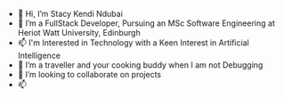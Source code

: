 - 👋 Hi, I’m Stacy Kendi Ndubai
- 👀 I’m a FullStack Developer, Pursuing an MSc Software Engineering at Heriot Watt University, Edinburgh
- 📫 I'm Interested in Technology with a Keen Interest in Artificial Intelligence
- 🌱 I’m a traveller and your cooking buddy when I am not Debugging
- 💞️ I’m looking to collaborate on projects
- 📫 

<!---
stacy-kendi/stacy-kendi is a ✨ special ✨ repository because its `README.md` (this file) appears on your GitHub profile.
You can click the Preview link to take a look at your changes.
--->
